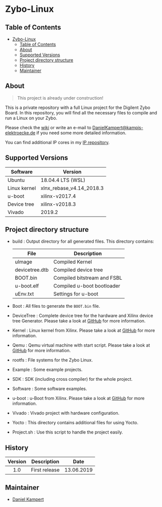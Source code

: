 # Zybo-Linux

## Table of Contents

- [Zybo-Linux](#zybo-linux)
  - [Table of Contents](#table-of-contents)
  - [About](#about)
  - [Supported Versions](#supported-versions)
  - [Project directory structure](#project-directory-structure)
  - [History](#history)
  - [Maintainer](#maintainer)

## About

> This project is already under construction!

This is a private repository with a full Linux project for the Digilent Zybo Board.
In this repository, you will find all the necessary files to compile and run a Linux on your Zybo.

Please check the [wiki](https://gitlab.com/Kampi/Zybo-Linux/wikis/home) or write an e-mail to <DanielKampert@kampis-elektroecke.de> if you need some more detailed information.

You can find additional IP cores in my [IP repository](https://gitlab.com/Kampi/IP-Catalog).

## Supported Versions

| **Software** | **Version** |
|-------------------|----------------------------|
| Ubuntu | 18.04.4 LTS (WSL) |
| Linux kernel | xlnx_rebase_v4.14_2018.3 |
| u-boot | xilinx-v2017.4 |
| Device tree | xilinx-v2018.3 |
| Vivado | 2019.2 |

## Project directory structure

- build : Output directory for all generated files. This directory contains:

    | **File**             | **Description**                 |
    |------------------|----------------------------|
    | uImage             | Compiled Kernel              |
    | devicetree.dtb     | Compiled device tree         |
    | BOOT.bin           | Compiled bitstream and FSBL  |
    | u-boot.elf         | Compiled u-boot bootloader   |
    | uEnv.txt | Settings for u-boot          |

- Boot : All files to generate the `BOOT.bin` file.
- DeviceTree : Complete device tree for the hardware and Xilinx device tree Generator. Please take a look at [GitHub](https://github.com/Xilinx/device-tree-xlnx) for more information.
- Kernel : Linux kernel from Xilinx. Please take a look at [GitHub](https://github.com/Xilinx/linux-xlnx) for more information.
- Qemu : Qemu virtual machine with start script. Please take a look at [GitHub](https://github.com/Xilinx/qemu) for more information.
- rootfs : File systems for the Zybo Linux.
- Example : Some example projects.
- SDK : SDK (including cross compiler) for the whole project.
- Software : Some software examples.
- u-boot : u-Boot from Xilinx. Please take a look at [GitHub](https://github.com/Xilinx/u-boot-xlnx) for more information.
- Vivado : Vivado project with hardware configuration.
- Yocto : This directory contains additional files for using Yocto.
- Project.sh : Use this script to handle the project easily.

## History

| Version   | Description                  | Date       |
|:---------:|------------------------------|:----------:|
| 1.0       | First release                | 13.06.2019 |

## Maintainer

- [Daniel Kampert](mailto:DanielKampert@kampis-elektroecke.de)
